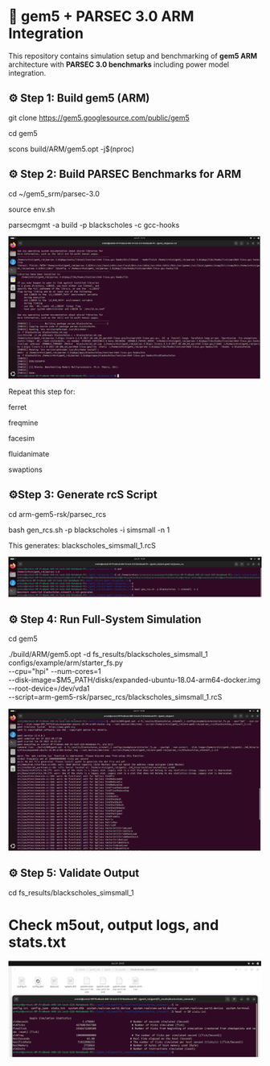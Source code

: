 # 🚀 gem5 + PARSEC 3.0 ARM Integration

This repository contains simulation setup and benchmarking of **gem5 ARM** architecture with **PARSEC 3.0 benchmarks** including power model integration.


## ⚙️ Step 1: Build gem5 (ARM)

git clone https://gem5.googlesource.com/public/gem5


cd gem5

scons build/ARM/gem5.opt -j$(nproc)


## ⚙️ Step 2: Build PARSEC Benchmarks for ARM

cd ~/gem5_srm/parsec-3.0

source env.sh

parsecmgmt -a build -p blackscholes -c gcc-hooks



![Terminal Output](images/blackhole_build.png)

Repeat this step for:

ferret

freqmine

facesim

fluidanimate

swaptions


## ⚙️Step 3: Generate rcS Script

cd arm-gem5-rsk/parsec_rcs

bash gen_rcs.sh -p blackscholes -i simsmall -n 1


This generates:
blackscholes_simsmall_1.rcS



![Terminal Output](images/Generate_rcs.png)


## ⚙️ Step 4: Run Full-System Simulation

cd gem5

./build/ARM/gem5.opt -d fs_results/blackscholes_simsmall_1 \
configs/example/arm/starter_fs.py \
--cpu="hpi" --num-cores=1 \
--disk-image=$M5_PATH/disks/expanded-ubuntu-18.04-arm64-docker.img \
--root-device=/dev/vda1 \
--script=arm-gem5-rsk/parsec_rcs/blackscholes_simsmall_1.rcS




![Terminal Output](images/Run_Full.png)


## ⚙️ Step 5: Validate Output

cd fs_results/blackscholes_simsmall_1

# Check m5out, output logs, and stats.txt




![Terminal Output](images/Validate_Output.png)






